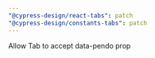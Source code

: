 ```yaml
---
"@cypress-design/react-tabs": patch
"@cypress-design/constants-tabs": patch
---
```


Allow Tab to accept data-pendo prop
